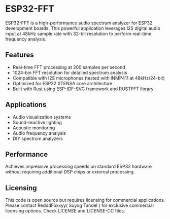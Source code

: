 # ESP32-FFT

ESP32-FFT is a high-performance audio spectrum analyzer for ESP32 development boards. This powerful application leverages I2S digital audio input at 48kHz sample rate with 32-bit resolution to perform real-time frequency analysis.

## Features
- Real-time FFT processing at 200 samples per second
- 1024-bin FFT resolution for detailed spectrum analysis
- Compatible with I2S microphones (tested with INMP411 at 48kHz/24-bit)
- Optimized for ESP32 XTENSA core architecture
- Built with Rust using ESP-IDF-SVC framework and RUSTFFT library

## Applications
- Audio visualization systems
- Sound-reactive lighting
- Acoustic monitoring
- Audio frequency analysis
- DIY spectrum analyzers

## Performance
Achieves impressive processing speeds on standard ESP32 hardware without requiring additional DSP chips or external processing.

## Licensing
This code is open source but requires licensing for commercial applications. Please contact RedddFoxxyy( Suyog Tandel ) for exclusive commercial licensing options. Check LICENSE and LICENSE-CC files.

